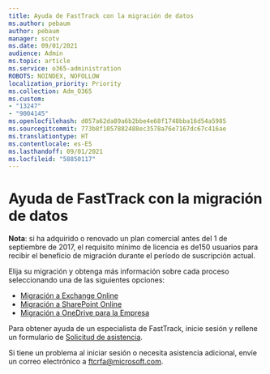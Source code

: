 ```yaml
---
title: Ayuda de FastTrack con la migración de datos
ms.author: pebaum
author: pebaum
manager: scotv
ms.date: 09/01/2021
audience: Admin
ms.topic: article
ms.service: o365-administration
ROBOTS: NOINDEX, NOFOLLOW
localization_priority: Priority
ms.collection: Adm_O365
ms.custom:
- "13247"
- "9004145"
ms.openlocfilehash: d057a62da89a6b2bbe4e68f1748bba16d54a5985
ms.sourcegitcommit: 773b8f1057882488ec3578a76e7167dc67c416ae
ms.translationtype: HT
ms.contentlocale: es-ES
ms.lasthandoff: 09/01/2021
ms.locfileid: "58850117"
---
```

# <a name="fasttrack-assistance-with-data-migration"></a>Ayuda de FastTrack con la migración de datos

**Nota**: si ha adquirido o renovado un plan comercial antes del 1 de septiembre de 2017, el requisito mínimo de licencia es de150 usuarios para recibir el beneficio de migración durante el período de suscripción actual.

Elija su migración y obtenga más información sobre cada proceso seleccionando una de las siguientes opciones: 

- [Migración a Exchange Online](https://go.microsoft.com/fwlink/?linkid=2125831)
- [Migración a SharePoint Online](https://go.microsoft.com/fwlink/?linkid=2125639)
- [Migración a OneDrive para la Empresa](https://go.microsoft.com/fwlink/?linkid=2125463)

Para obtener ayuda de un especialista de FastTrack, inicie sesión y rellene un formulario de [Solicitud de asistencia](https://go.microsoft.com/fwlink/?linkid=2125443).

Si tiene un problema al iniciar sesión o necesita asistencia adicional, envíe un correo electrónico a ftcrfa@microsoft.com.